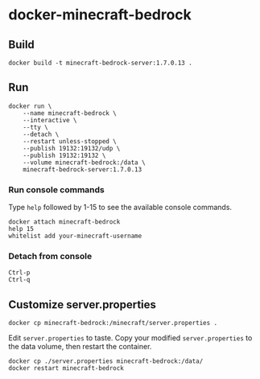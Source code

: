 # docker-minecraft-bedrock

## Build
```
docker build -t minecraft-bedrock-server:1.7.0.13 .
```

## Run
```
docker run \
    --name minecraft-bedrock \
    --interactive \
    --tty \
    --detach \
    --restart unless-stopped \
    --publish 19132:19132/udp \
    --publish 19132:19132 \
    --volume minecraft-bedrock:/data \
    minecraft-bedrock-server:1.7.0.13
```

### Run console commands
Type `help` followed by 1-15 to see the available console commands.
```
docker attach minecraft-bedrock
help 15
whitelist add your-minecraft-username
```

### Detach from console
```
Ctrl-p
Ctrl-q
```

## Customize server.properties
```
docker cp minecraft-bedrock:/minecraft/server.properties .
```

Edit `server.properties` to taste.
Copy your modified `server.properties` to the data volume, then restart the container.
```
docker cp ./server.properties minecraft-bedrock:/data/
docker restart minecraft-bedrock
```
